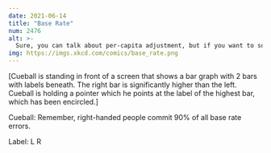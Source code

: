 ```yaml
---
date: 2021-06-14
title: "Base Rate"
num: 2476
alt: >-
  Sure, you can talk about per-capita adjustment, but if you want to solve the problem, it's obvious that this is the group you need to focus on.
img: https://imgs.xkcd.com/comics/base_rate.png
---
```

[Cueball is standing in front of a screen that shows a bar graph with 2 bars with labels beneath. The right bar is significantly higher than the left. Cueball is holding a pointer which he points at the label of the highest bar, which has been encircled.]

Cueball: Remember, right-handed people commit 90% of all base rate errors.

Label: L R